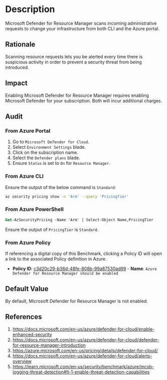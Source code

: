 # Description

Microsoft Defender for Resource Manager scans incoming administrative requests to change your infrastructure from both CLI and the Azure portal.

## Rationale

Scanning resource requests lets you be alerted every time there is suspicious activity in order to prevent a security threat from being introduced.

## Impact

Enabling Microsoft Defender for Resource Manager requires enabling Microsoft Defender for your subscription. Both will incur additional charges.

## Audit

### From Azure Portal

1. Go to `Microsoft Defender for Cloud`.
2. Select `Environment Settings` blade.
3. Click on the subscription name.
4. Select the `Defender plans` blade.
5. Ensure `Status` is set to `On` for `Resource Manager`.

### From Azure CLI

Ensure the output of the below command is `Standard`:

```sh
az security pricing show -n 'Arm' --query 'PricingTier'
```

### From Azure PowerShell

```ps
Get-AzSecurityPricing -Name 'Arm' | Select-Object Name,PricingTier
```

Ensure the output of `PricingTier` is `Standard`.

### From Azure Policy

If referencing a digital copy of this Benchmark, clicking a Policy ID will open a link to the associated Policy definition in Azure.

- **Policy ID**: [c3d20c29-b36d-48fe-808b-99a87530ad99](https://portal.azure.com/#view/Microsoft_Azure_Policy/PolicyDetailBlade/definitionId/%2Fproviders%2FMicrosoft.Authorization%2FpolicyDefinitions%2Fc3d20c29-b36d-48fe-808b-99a87530ad99) - **Name**: `Azure Defender for Resource Manager should be enabled`

## Default Value

By default, Microsoft Defender for Resource Manager is not enabled.

## References

1. <https://docs.microsoft.com/en-us/azure/defender-for-cloud/enable-enhanced-security>
2. <https://docs.microsoft.com/en-us/azure/defender-for-cloud/defender-for-resource-manager-introduction>
3. <https://azure.microsoft.com/en-us/pricing/details/defender-for-cloud/>
4. <https://docs.microsoft.com/en-us/azure/defender-for-cloud/alerts-overview>
5. <https://learn.microsoft.com/en-us/security/benchmark/azure/mcsb-logging-threat-detection#lt-1-enable-threat-detection-capabilities>

